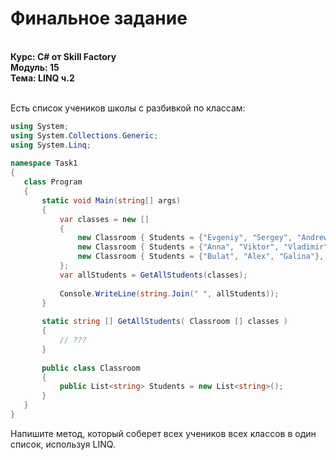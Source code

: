﻿<h1>Финальное задание</h1>
<br />
<b>Курс: C# от Skill Factory</b><br />
<b>Модуль: 15</b><br />
<b>Тема: LINQ ч.2</b><br />
<br />

Есть список учеников школы с разбивкой по классам:
```csharp
using System;
using System.Collections.Generic;
using System.Linq;
 
namespace Task1
{
   class Program
   {
       static void Main(string[] args)
       {
           var classes = new []
           {
               new Classroom { Students = {"Evgeniy", "Sergey", "Andrew"}, },
               new Classroom { Students = {"Anna", "Viktor", "Vladimir"}, },
               new Classroom { Students = {"Bulat", "Alex", "Galina"}, }
           };
           var allStudents = GetAllStudents(classes);
         
           Console.WriteLine(string.Join(" ", allStudents));
       }
 
       static string [] GetAllStudents( Classroom [] classes )
       {
           // ???
       }
      
       public class Classroom
       {
           public List<string> Students = new List<string>();
       }
   }
}
```
Напишите метод, который соберет всех учеников всех классов в один список, используя LINQ.